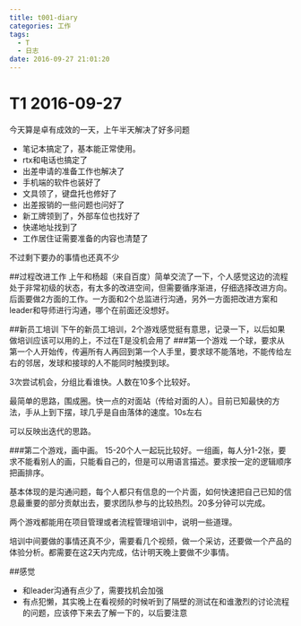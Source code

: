 ```yaml
---
title: t001-diary
categories: 工作
tags:
  - T
  - 日志
date: 2016-09-27 21:01:20
---
```

# T1 2016-09-27
今天算是卓有成效的一天，上午半天解决了好多问题

- 笔记本搞定了，基本能正常使用。
- rtx和电话也搞定了
- 出差申请的准备工作也解决了
- 手机端的软件也装好了
- 文具领了，键盘托也修好了
- 出差报销的一些问题也问好了
- 新工牌领到了，外部车位也找好了
- 快递地址找到了
- 工作居住证需要准备的内容也清楚了

不过剩下要办的事情也还真不少

##过程改进工作
上午和杨超（来自百度）简单交流了一下，个人感觉这边的流程处于非常初级的状态，有太多的改进空间，但需要循序渐进，仔细选择改进方向。后面要做2方面的工作。一方面和2个总监进行沟通，另外一方面把改进方案和leader和导师进行沟通，哪个在前面还没想好。

##新员工培训
下午的新员工培训，2个游戏感觉挺有意思，记录一下，以后如果做培训应该可以用的上，不过在T是没机会用了
###第一个游戏
一个球，要求从第一个人开始传，传遍所有人再回到第一个人手里，要求球不能落地，不能传给左右的邻居，发球和接球的人不能同时触摸到球。

3次尝试机会，分组比看谁快。人数在10多个比较好。

最简单的思路，围成圈。快一点的对面站（传给对面的人）。目前已知最快的方法，手从上到下摆，球几乎是自由落体的速度。10s左右

可以反映出迭代的思路。

###第二个游戏，画中画。
15-20个人一起玩比较好。一组画，每人分1-2张，要求不能看别人的画，只能看自己的，但是可以用语言描述。要求按一定的逻辑顺序把画排序。

基本体现的是沟通问题，每个人都只有信息的一个片面，如何快速把自己已知的信息最重要的部分贡献出去，要求团队参与的比较热烈。20多分钟可以完成。

两个游戏都能用在项目管理或者流程管理培训中，说明一些道理。

培训中间要做的事情还真不少，需要看几个视频，做一个采访，还要做一个产品的体验分析。都需要在这2天内完成，估计明天晚上要做不少事情。

##感觉
- 和leader沟通有点少了，需要找机会加强
- 有点犯懒，其实晚上在看视频的时候听到了隔壁的测试在和谁激烈的讨论流程的问题，应该停下来去了解一下的，以后要注意

